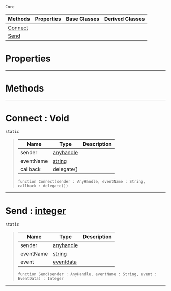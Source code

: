  `Core`

|Methods|Properties|Base Classes|Derived Classes|
|---|---|---|---|
|[ Connect](https://github.com/ZilchEngine/ZilchDocs/blob/master/code_reference/nada_base_types/events.md#connect-void)| | | |
|[ Send](https://github.com/ZilchEngine/ZilchDocs/blob/master/code_reference/nada_base_types/events.md#send-zilch-engine-documen)| | | |


 #  Properties


---  
 #  Methods


---  
 #  Connect : Void

 `static`

> 
> |Name|Type|Description|
> |---|---|---|
> |sender|[anyhandle](https://github.com/ZilchEngine/ZilchDocs/blob/master/code_reference/nada_base_types/anyhandle.md)| |
> |eventName|[string](https://github.com/ZilchEngine/ZilchDocs/blob/master/code_reference/nada_base_types/string.md)| |
> |callback|delegate()| |
> ``` lang=cpp, name=Nada
> function Connect(sender : AnyHandle, eventName : String, callback : delegate())
> ``` 


---  
 #  Send : [integer](https://github.com/ZilchEngine/ZilchDocs/blob/master/code_reference/nada_base_types/integer.md)

 `static`

> 
> |Name|Type|Description|
> |---|---|---|
> |sender|[anyhandle](https://github.com/ZilchEngine/ZilchDocs/blob/master/code_reference/nada_base_types/anyhandle.md)| |
> |eventName|[string](https://github.com/ZilchEngine/ZilchDocs/blob/master/code_reference/nada_base_types/string.md)| |
> |event|[eventdata](https://github.com/ZilchEngine/ZilchDocs/blob/master/code_reference/nada_base_types/eventdata.md)| |
> ``` lang=cpp, name=Nada
> function Send(sender : AnyHandle, eventName : String, event : EventData) : Integer
> ``` 


---  
 

 